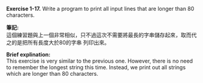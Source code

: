 **Exercise 1-17.** Write a program to print all input lines that are longer than 80 characters.

**筆記:**\
這個練習題與上一個非常相似，只不過這次不需要將最長的字串儲存起來，取而代之的是把所有長度大於80的字串
列印出來。

**Brief explination:**\
This exercise is very similar to the previous one. However, there is no need to remember the longest 
string this time. Instead, we print out all strings which are longer than 80 characters.
